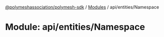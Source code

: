 [@polymeshassociation/polymesh-sdk](../README.md) / [Modules](../modules.md) / api/entities/Namespace

# Module: api/entities/Namespace
